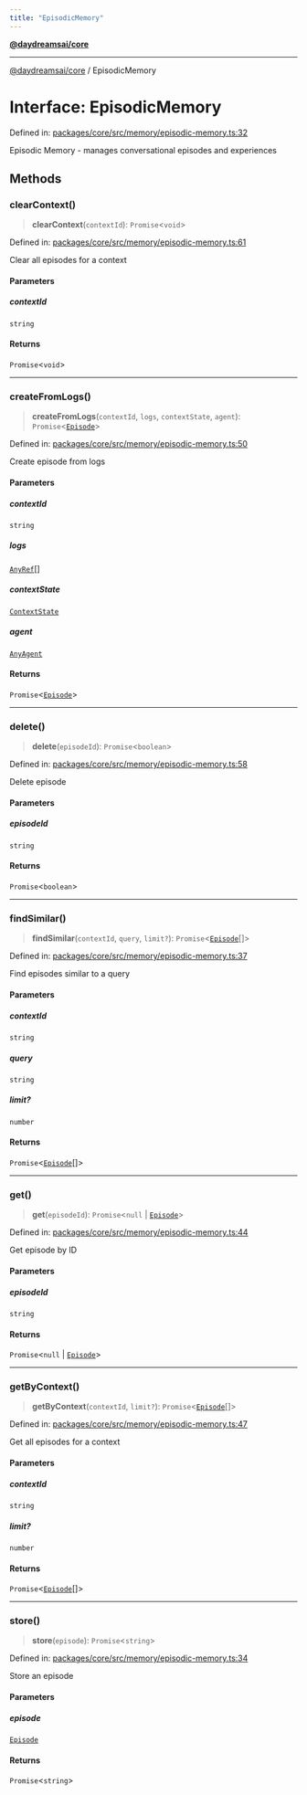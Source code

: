 ```yaml
---
title: "EpisodicMemory"
---
```


[**@daydreamsai/core**](./api-reference.md)

***

[@daydreamsai/core](./api-reference.md) / EpisodicMemory

# Interface: EpisodicMemory

Defined in: [packages/core/src/memory/episodic-memory.ts:32](https://github.com/dojoengine/daydreams/blob/95678f46ea3908883ec80d853a28c9f23ca4f5c2/packages/core/src/memory/episodic-memory.ts#L32)

Episodic Memory - manages conversational episodes and experiences

## Methods

### clearContext()

> **clearContext**(`contextId`): `Promise`\<`void`\>

Defined in: [packages/core/src/memory/episodic-memory.ts:61](https://github.com/dojoengine/daydreams/blob/95678f46ea3908883ec80d853a28c9f23ca4f5c2/packages/core/src/memory/episodic-memory.ts#L61)

Clear all episodes for a context

#### Parameters

##### contextId

`string`

#### Returns

`Promise`\<`void`\>

***

### createFromLogs()

> **createFromLogs**(`contextId`, `logs`, `contextState`, `agent`): `Promise`\<[`Episode`](./Episode.md)\>

Defined in: [packages/core/src/memory/episodic-memory.ts:50](https://github.com/dojoengine/daydreams/blob/95678f46ea3908883ec80d853a28c9f23ca4f5c2/packages/core/src/memory/episodic-memory.ts#L50)

Create episode from logs

#### Parameters

##### contextId

`string`

##### logs

[`AnyRef`](./AnyRef.md)[]

##### contextState

[`ContextState`](./ContextState.md)

##### agent

[`AnyAgent`](./AnyAgent.md)

#### Returns

`Promise`\<[`Episode`](./Episode.md)\>

***

### delete()

> **delete**(`episodeId`): `Promise`\<`boolean`\>

Defined in: [packages/core/src/memory/episodic-memory.ts:58](https://github.com/dojoengine/daydreams/blob/95678f46ea3908883ec80d853a28c9f23ca4f5c2/packages/core/src/memory/episodic-memory.ts#L58)

Delete episode

#### Parameters

##### episodeId

`string`

#### Returns

`Promise`\<`boolean`\>

***

### findSimilar()

> **findSimilar**(`contextId`, `query`, `limit?`): `Promise`\<[`Episode`](./Episode.md)[]\>

Defined in: [packages/core/src/memory/episodic-memory.ts:37](https://github.com/dojoengine/daydreams/blob/95678f46ea3908883ec80d853a28c9f23ca4f5c2/packages/core/src/memory/episodic-memory.ts#L37)

Find episodes similar to a query

#### Parameters

##### contextId

`string`

##### query

`string`

##### limit?

`number`

#### Returns

`Promise`\<[`Episode`](./Episode.md)[]\>

***

### get()

> **get**(`episodeId`): `Promise`\<`null` \| [`Episode`](./Episode.md)\>

Defined in: [packages/core/src/memory/episodic-memory.ts:44](https://github.com/dojoengine/daydreams/blob/95678f46ea3908883ec80d853a28c9f23ca4f5c2/packages/core/src/memory/episodic-memory.ts#L44)

Get episode by ID

#### Parameters

##### episodeId

`string`

#### Returns

`Promise`\<`null` \| [`Episode`](./Episode.md)\>

***

### getByContext()

> **getByContext**(`contextId`, `limit?`): `Promise`\<[`Episode`](./Episode.md)[]\>

Defined in: [packages/core/src/memory/episodic-memory.ts:47](https://github.com/dojoengine/daydreams/blob/95678f46ea3908883ec80d853a28c9f23ca4f5c2/packages/core/src/memory/episodic-memory.ts#L47)

Get all episodes for a context

#### Parameters

##### contextId

`string`

##### limit?

`number`

#### Returns

`Promise`\<[`Episode`](./Episode.md)[]\>

***

### store()

> **store**(`episode`): `Promise`\<`string`\>

Defined in: [packages/core/src/memory/episodic-memory.ts:34](https://github.com/dojoengine/daydreams/blob/95678f46ea3908883ec80d853a28c9f23ca4f5c2/packages/core/src/memory/episodic-memory.ts#L34)

Store an episode

#### Parameters

##### episode

[`Episode`](./Episode.md)

#### Returns

`Promise`\<`string`\>
